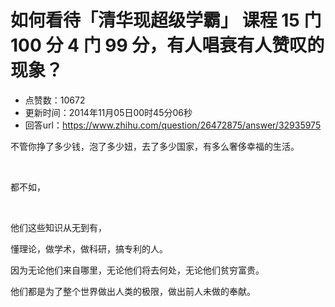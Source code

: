 # 如何看待「清华现超级学霸」 课程 15 门 100 分 4 门 99 分，有人唱衰有人赞叹的现象？
- 点赞数：10672
- 更新时间：2014年11月05日00时45分06秒
- 回答url：https://www.zhihu.com/question/26472875/answer/32935975
<body>
 <p data-pid="LU8lm2xv">不管你挣了多少钱，泡了多少妞，去了多少国家，有多么奢侈幸福的生活。</p>
 <br>
 <p data-pid="IPWOD0Sm">都不如，</p>
 <br>
 <p data-pid="aK8h4V2g">他们这些知识从无到有，</p>
 <p data-pid="nTxYn5pX">懂理论，做学术，做科研，搞专利的人。</p>
 <p data-pid="2mkANyVD">因为无论他们来自哪里，无论他们将去何处，无论他们贫穷富贵。</p>
 <p data-pid="QL1CsCG5">他们都是为了整个世界做出人类的极限，做出前人未做的奉献。</p>
</body>